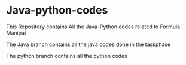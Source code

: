 # Java-python-codes
This Repository contains All the Java-Python codes related to Formula Manipal 


The Java branch contains all the java codes done in the taskphase 


The python branch contains all the python codes 


